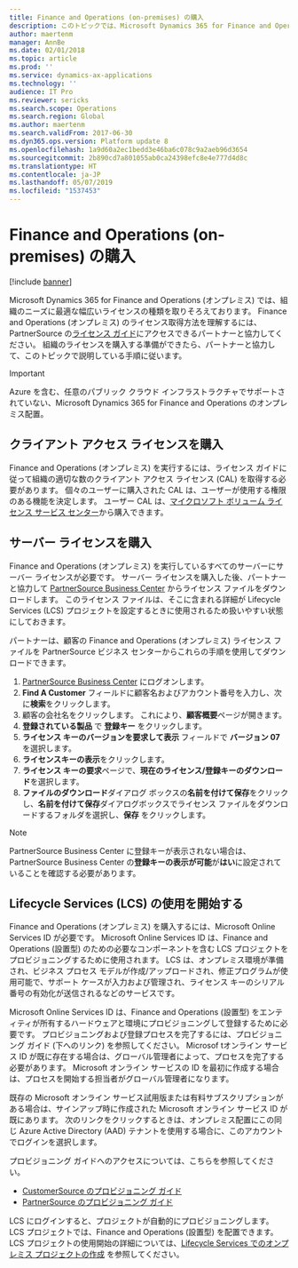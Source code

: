 ```yaml
---
title: Finance and Operations (on-premises) の購入
description: このトピックでは、Microsoft Dynamics 365 for Finance and Operations(設置型) を購入し、展開する方法を説明します。
author: maertenm
manager: AnnBe
ms.date: 02/01/2018
ms.topic: article
ms.prod: ''
ms.service: dynamics-ax-applications
ms.technology: ''
audience: IT Pro
ms.reviewer: sericks
ms.search.scope: Operations
ms.search.region: Global
ms.author: maertenm
ms.search.validFrom: 2017-06-30
ms.dyn365.ops.version: Platform update 8
ms.openlocfilehash: 1a9d60a2ec1bedd3e46ba6c078c9a2aeb96d3654
ms.sourcegitcommit: 2b890cd7a801055ab0ca24398efc8e4e777d4d8c
ms.translationtype: HT
ms.contentlocale: ja-JP
ms.lasthandoff: 05/07/2019
ms.locfileid: "1537453"
---
```

# <a name="buy-finance-and-operations-on-premises"></a>Finance and Operations (on-premises) の購入

[!include [banner](../includes/banner.md)]

Microsoft Dynamics 365 for Finance and Operations (オンプレミス) では、組織のニーズに最適な幅広いライセンスの種類を取りそろえております。  Finance and Operations (オンプレミス) のライセンス取得方法を理解するには、PartnerSource の[ライセンス ガイド](https://go.microsoft.com/fwlink/?linkid=852079)にアクセスできるパートナーと協力してください。 組織のライセンスを購入する準備ができたら、パートナーと協力して、このトピックで説明している手順に従います。

> [!IMPORTANT]
> Azure を含む、任意のパブリック クラウド インフラストラクチャでサポートされていない、Microsoft Dynamics 365 for Finance and Operations のオンプレミス配置。

## <a name="purchase-client-access-licenses"></a>クライアント アクセス ライセンスを購入

Finance and Operations (オンプレミス) を実行するには、ライセンス ガイドに従って組織の適切な数のクライアント アクセス ライセンス (CAL) を取得する必要があります。 個々のユーザーに購入された CAL は、ユーザーが使用する権限のある機能を決定します。 ユーザー CAL は、[マイクロソフト ボリューム ライセンス サービス センター](https://www.microsoft.com/Licensing/servicecenter/default.aspx)から購入できます。

## <a name="purchase-server-licenses"></a>サーバー ライセンスを購入

Finance and Operations (オンプレミス) を実行しているすべてのサーバーにサーバー ライセンスが必要です。 サーバー ライセンスを購入した後、パートナーと協力して [PartnerSource Business Center](https://businesscenter.mbs.microsoft.com/) からライセンス ファイルをダウンロードします。 このライセンス ファイルは、そこに含まれる詳細が Lifecycle Services (LCS) プロジェクトを設定するときに使用されるため扱いやすい状態にしておきます。

パートナーは、顧客の Finance and Operations (オンプレミス) ライセンス ファイルを PartnerSource ビジネス センターからこれらの手順を使用してダウンロードできます。

1. [PartnerSource Business Center](https://businesscenter.mbs.microsoft.com/) にログオンします。
2. **Find A Customer** フィールドに顧客名およびアカウント番号を入力し、次に**検索**をクリックします。
3. 顧客の会社名をクリックします。 これにより、**顧客概要**ページが開きます。
4. **登録されている製品** で **登録キー** をクリックします。
5. **ライセンス キーのバージョンを要求して表示** フィールドで **バージョン 07** を選択します。
6. **ライセンスキーの表示**をクリックします。
7. **ライセンス キーの要求**ページで、**現在のライセンス/登録キーのダウンロード**を選択します。
8. **ファイルのダウンロード**ダイアログ ボックスの**名前を付けて保存**をクリックし、**名前を付けて保存**ダイアログボックスでライセンス ファイルをダウンロードするフォルダを選択し、**保存** をクリックします。

> [!NOTE]
> PartnerSource Business Center に登録キーが表示されない場合は、PartnerSource Business Center の**登録キーの表示が可能**が**はい**に設定されていることを確認する必要があります。

## <a name="get-started-with-lifecycle-services-lcs"></a>Lifecycle Services (LCS) の使用を開始する

Finance and Operations (オンプレミス) を購入するには、Microsoft Online Services ID が必要です。 Microsoft Online Services ID は、Finance and Operations (設置型) のための必要なコンポーネントを含む LCS プロジェクトをプロビジョニングするために使用されます。 LCS は、オンプレミス環境が準備され、ビジネス プロセス モデルが作成/アップロードされ、修正プログラムが使用可能で、サポート ケースが入力および管理され、ライセンス キーのシリアル番号の有効化が送信されるなどのサービスです。

Microsoft Online Services ID は、Finance and Operations (設置型) をエンティティが所有するハードウェアと環境にプロビジョニングして登録するために必要です。 プロビジョニングおよび登録プロセスを完了するには、プロビジョニング ガイド (下へのリンク) を参照してください。 Microsof tオンライン サービス ID が既に存在する場合は、グローバル管理者によって、プロセスを完了する必要があります。 Microsoft オンライン サービスの ID を最初に作成する場合は、プロセスを開始する担当者がグローバル管理者になります。

既存の Microsoft オンライン サービス試用版または有料サブスクリプションがある場合は、サインアップ時に作成された Microsoft オンライン サービス ID が既にあります。 次のリンクをクリックするときは、オンプレミス配置にこの同じ Azure Active Directory (AAD) テナントを使用する場合に、このアカウントでログインを選択します。

プロビジョニング ガイドへのアクセスについては、こちらを参照してください。

- [CustomerSource のプロビジョニング ガイド](https://go.microsoft.com/fwlink/?linkid=852080)
- [PartnerSource のプロビジョニング ガイド](https://mbs.microsoft.com/partnersource/global/deployment/documentation/user-guides/D365Ops_OnPremEEProvisionGuide)

LCS にログインすると、プロジェクトが自動的にプロビジョニングします。 LCS プロジェクトでは、Finance and Operations (設置型) を配置できます。 LCS プロジェクトの使用開始の詳細については、[Lifecycle Services でのオンプレミス プロジェクトの作成](../../dev-itpro/lifecycle-services/lbd-create-lcs-on-prem-project.md) を参照してください。
